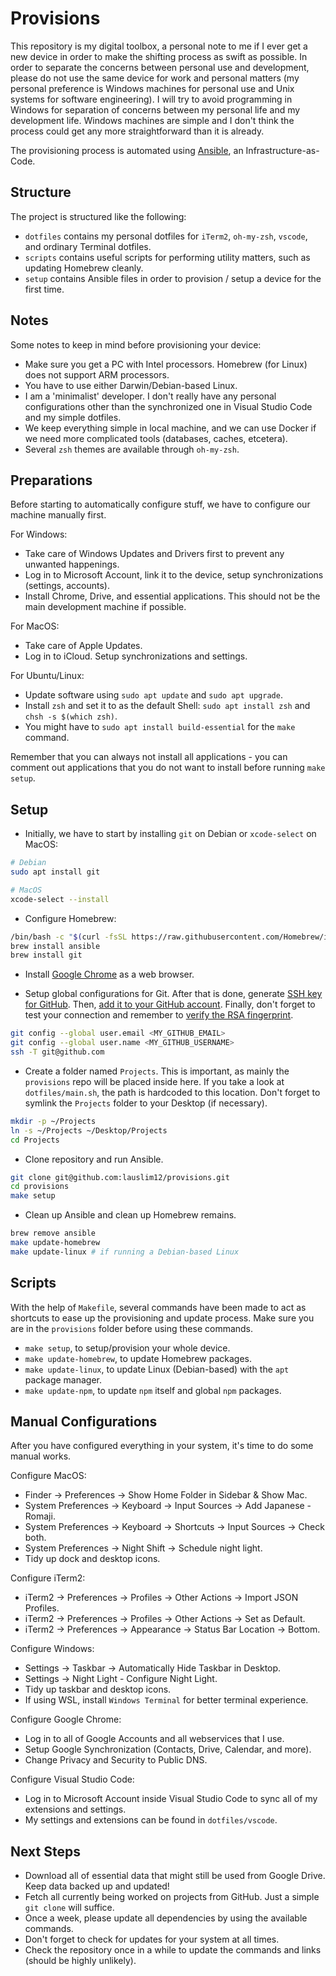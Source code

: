 # Provisions

This repository is my digital toolbox, a personal note to me if I ever get a new device in order to make the shifting process as swift as possible. In order to separate the concerns between personal use and development, please do not use the same device for work and personal matters (my personal preference is Windows machines for personal use and Unix systems for software engineering). I will try to avoid programming in Windows for separation of concerns between my personal life and my development life. Windows machines are simple and I don't think the process could get any more straightforward than it is already.

The provisioning process is automated using [Ansible](https://www.ansible.com/), an Infrastructure-as-Code.

## Structure

The project is structured like the following:

- `dotfiles` contains my personal dotfiles for `iTerm2`, `oh-my-zsh`, `vscode`, and ordinary Terminal dotfiles.
- `scripts` contains useful scripts for performing utility matters, such as updating Homebrew cleanly.
- `setup` contains Ansible files in order to provision / setup a device for the first time.

## Notes

Some notes to keep in mind before provisioning your device:

- Make sure you get a PC with Intel processors. Homebrew (for Linux) does not support ARM processors.
- You have to use either Darwin/Debian-based Linux.
- I am a 'minimalist' developer. I don't really have any personal configurations other than the synchronized one in Visual Studio Code and my simple dotfiles.
- We keep everything simple in local machine, and we can use Docker if we need more complicated tools (databases, caches, etcetera).
- Several `zsh` themes are available through `oh-my-zsh`.

## Preparations

Before starting to automatically configure stuff, we have to configure our machine manually first.

For Windows:

- Take care of Windows Updates and Drivers first to prevent any unwanted happenings.
- Log in to Microsoft Account, link it to the device, setup synchronizations (settings, accounts).
- Install Chrome, Drive, and essential applications. This should not be the main development machine if possible.

For MacOS:

- Take care of Apple Updates.
- Log in to iCloud. Setup synchronizations and settings.

For Ubuntu/Linux:

- Update software using `sudo apt update` and `sudo apt upgrade`.
- Install `zsh` and set it to as the default Shell: `sudo apt install zsh` and `chsh -s $(which zsh)`.
- You might have to `sudo apt install build-essential` for the `make` command.

Remember that you can always not install all applications - you can comment out applications that you do not want to install before running `make setup`.

## Setup

- Initially, we have to start by installing `git` on Debian or `xcode-select` on MacOS:

```bash
# Debian
sudo apt install git

# MacOS
xcode-select --install
```

- Configure Homebrew:

```bash
/bin/bash -c "$(curl -fsSL https://raw.githubusercontent.com/Homebrew/install/HEAD/install.sh)"
brew install ansible
brew install git
```

- Install [Google Chrome](https://www.google.com/chrome/) as a web browser.

- Setup global configurations for Git. After that is done, generate [SSH key for GitHub](https://docs.github.com/en/github/authenticating-to-github/connecting-to-github-with-ssh/generating-a-new-ssh-key-and-adding-it-to-the-ssh-agent). Then, [add it to your GitHub account](https://docs.github.com/en/github/authenticating-to-github/connecting-to-github-with-ssh/adding-a-new-ssh-key-to-your-github-account). Finally, don't forget to test your connection and remember to [verify the RSA fingerprint](https://docs.github.com/en/github/authenticating-to-github/connecting-to-github-with-ssh/testing-your-ssh-connection).

```bash
git config --global user.email <MY_GITHUB_EMAIL>
git config --global user.name <MY_GITHUB_USERNAME>
ssh -T git@github.com
```

- Create a folder named `Projects`. This is important, as mainly the `provisions` repo will be placed inside here. If you take a look at `dotfiles/main.sh`, the path is hardcoded to this location. Don't forget to symlink the `Projects` folder to your Desktop (if necessary).

```bash
mkdir -p ~/Projects
ln -s ~/Projects ~/Desktop/Projects
cd Projects
```

- Clone repository and run Ansible.

```bash
git clone git@github.com:lauslim12/provisions.git
cd provisions
make setup
```

- Clean up Ansible and clean up Homebrew remains.

```bash
brew remove ansible
make update-homebrew
make update-linux # if running a Debian-based Linux
```

## Scripts

With the help of `Makefile`, several commands have been made to act as shortcuts to ease up the provisioning and update process. Make sure you are in the `provisions` folder before using these commands.

- `make setup`, to setup/provision your whole device.
- `make update-homebrew`, to update Homebrew packages.
- `make update-linux`, to update Linux (Debian-based) with the `apt` package manager.
- `make update-npm`, to update `npm` itself and global `npm` packages.

## Manual Configurations

After you have configured everything in your system, it's time to do some manual works.

Configure MacOS:

- Finder -> Preferences -> Show Home Folder in Sidebar & Show Mac.
- System Preferences -> Keyboard -> Input Sources -> Add Japanese - Romaji.
- System Preferences -> Keyboard -> Shortcuts -> Input Sources -> Check both.
- System Preferences -> Night Shift -> Schedule night light.
- Tidy up dock and desktop icons.

Configure iTerm2:

- iTerm2 -> Preferences -> Profiles -> Other Actions -> Import JSON Profiles.
- iTerm2 -> Preferences -> Profiles -> Other Actions -> Set as Default.
- iTerm2 -> Preferences -> Appearance -> Status Bar Location -> Bottom.

Configure Windows:

- Settings -> Taskbar -> Automatically Hide Taskbar in Desktop.
- Settings -> Night Light - Configure Night Light.
- Tidy up taskbar and desktop icons.
- If using WSL, install `Windows Terminal` for better terminal experience.

Configure Google Chrome:

- Log in to all of Google Accounts and all webservices that I use.
- Setup Google Synchronization (Contacts, Drive, Calendar, and more).
- Change Privacy and Security to Public DNS.

Configure Visual Studio Code:

- Log in to Microsoft Account inside Visual Studio Code to sync all of my extensions and settings.
- My settings and extensions can be found in `dotfiles/vscode`.

## Next Steps

- Download all of essential data that might still be used from Google Drive. Keep data backed up and updated!
- Fetch all currently being worked on projects from GitHub. Just a simple `git clone` will suffice.
- Once a week, please update all dependencies by using the available commands.
- Don't forget to check for updates for your system at all times.
- Check the repository once in a while to update the commands and links (should be highly unlikely).
